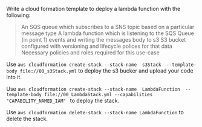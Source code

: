 Write a cloud formation template to deploy a lambda function with the following:
> An SQS queue which subscribes to a SNS topic based on a particular message type
> A lambda function which is listening to the SQS Queue (in point 1) events and writing the messages body to s3
> S3 bucket configured with versioning and lifecycle polices for that data
> Necessary policies and roles required for this use-case


Use `aws cloudformation create-stack --stack-name  s3Stack  --template-body file://00_s3Stack.yml` to deploy the s3 bucker and upload your code into it.

Use `aws cloudformation create-stack --stack-name  LambdaFunction  --template-body file://00_LambdaStack.yml --capabilities "CAPABILITY_NAMED_IAM" ` to deploy the stack.

Use `aws cloudformation delete-stack --stack-name LambdaFunction` to delete the stack.

